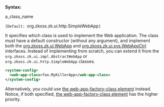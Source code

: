 **Syntax:**

<web-app-class>a_class_name</web-app-class>

`[Default: `org.zkoss.zk.ui.http.SimpleWebApp`]`

It specifies which class is used to implement the Web application. The
class must have a default constructor (without any argument), and
implement both the
[org.zkoss.zk.ui.WebApp](https://www.zkoss.org/javadoc/latest/zk/org/zkoss/zk/ui/WebApp.html) and
[org.zkoss.zk.ui.sys.WebAppCtrl](https://www.zkoss.org/javadoc/latest/zk/org/zkoss/zk/ui/sys/WebAppCtrl.html)
interfaces. Instead of implementing from scratch, you can extend it from
the `org.zkoss.zk.ui.impl.AbstractWebApp` or
`org.zkoss.zk.ui.http.SimpleWebApp` classes.

```xml
<system-config>
  <web-app-class>foo.MyKillerApp</web-app-class>
</system-config>
```

Alternatively, you could use [the web-app-factory-class element]({{site.baseUrl}}/zk_config_ref/The_system-config_Element/The_web-app-factory-class_Element)
instead. Notice, if both specified, [the web-app-factory-class element]({{site.baseUrl}}/zk_config_ref/The_system-config_Element/The_web-app-factory-class_Element)
has the higher priority.


